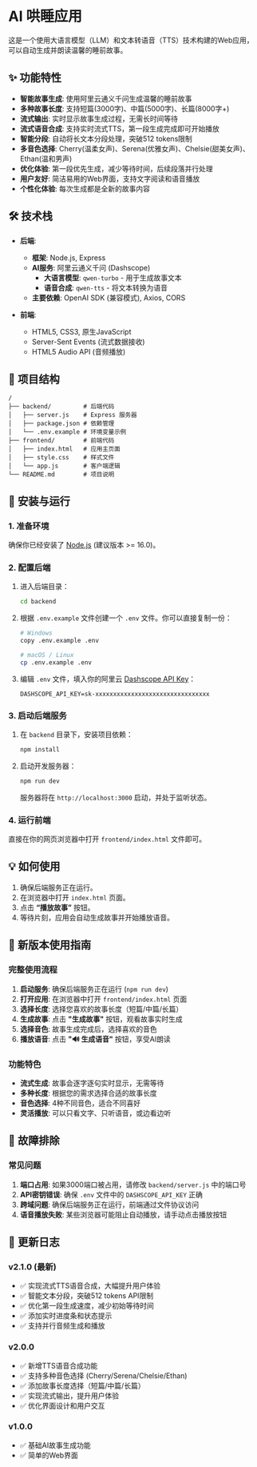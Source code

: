 # AI 哄睡应用

这是一个使用大语言模型（LLM）和文本转语音（TTS）技术构建的Web应用，可以自动生成并朗读温馨的睡前故事。

## ✨ 功能特性

- **智能故事生成**: 使用阿里云通义千问生成温馨的睡前故事
- **多种故事长度**: 支持短篇(3000字)、中篇(5000字)、长篇(8000字+)
- **流式输出**: 实时显示故事生成过程，无需长时间等待
- **流式语音合成**: 支持实时流式TTS，第一段生成完成即可开始播放
- **智能分段**: 自动将长文本分段处理，突破512 tokens限制
- **多音色选择**: Cherry(温柔女声)、Serena(优雅女声)、Chelsie(甜美女声)、Ethan(温和男声)
- **优化体验**: 第一段优先生成，减少等待时间，后续段落并行处理
- **用户友好**: 简洁易用的Web界面，支持文字阅读和语音播放
- **个性化体验**: 每次生成都是全新的故事内容

## 🛠️ 技术栈

- **后端**:
  - **框架**: Node.js, Express
  - **AI服务**: 阿里云通义千问 (Dashscope)
    - **大语言模型**: `qwen-turbo` - 用于生成故事文本
    - **语音合成**: `qwen-tts` - 将文本转换为语音
  - **主要依赖**: OpenAI SDK (兼容模式), Axios, CORS

- **前端**:
  - HTML5, CSS3, 原生JavaScript
  - Server-Sent Events (流式数据接收)
  - HTML5 Audio API (音频播放)

## 📂 项目结构

```
/
├── backend/         # 后端代码
│   ├── server.js    # Express 服务器
│   ├── package.json # 依赖管理
│   └── .env.example # 环境变量示例
├── frontend/        # 前端代码
│   ├── index.html   # 应用主页面
│   ├── style.css    # 样式文件
│   └── app.js       # 客户端逻辑
└── README.md        # 项目说明
```

## 🚀 安装与运行

### 1. 准备环境

确保你已经安装了 [Node.js](https://nodejs.org/) (建议版本 >= 16.0)。

### 2. 配置后端

1.  进入后端目录：
    ```bash
    cd backend
    ```

2.  根据 `.env.example` 文件创建一个 `.env` 文件。你可以直接复制一份：
    ```bash
    # Windows
    copy .env.example .env

    # macOS / Linux
    cp .env.example .env
    ```

3.  编辑 `.env` 文件，填入你的阿里云 [Dashscope API Key](https://help.aliyun.com/zh/dashscope/developer-reference/activate-dashscope-and-create-an-api-key)：
    ```
    DASHSCOPE_API_KEY=sk-xxxxxxxxxxxxxxxxxxxxxxxxxxxxxxxx
    ```

### 3. 启动后端服务

1.  在 `backend` 目录下，安装项目依赖：
    ```bash
    npm install
    ```

2.  启动开发服务器：
    ```bash
    npm run dev
    ```
    服务器将在 `http://localhost:3000` 启动，并处于监听状态。

### 4. 运行前端

直接在你的网页浏览器中打开 `frontend/index.html` 文件即可。

## 💡 如何使用

1.  确保后端服务正在运行。
2.  在浏览器中打开 `index.html` 页面。
3.  点击 **“播放故事”** 按钮。
4.  等待片刻，应用会自动生成故事并开始播放语音。

## 🎯 新版本使用指南

### 完整使用流程

1.  **启动服务**: 确保后端服务正在运行 (`npm run dev`)
2.  **打开应用**: 在浏览器中打开 `frontend/index.html` 页面
3.  **选择长度**: 选择您喜欢的故事长度（短篇/中篇/长篇）
4.  **生成故事**: 点击 **"生成故事"** 按钮，观看故事实时生成
5.  **选择音色**: 故事生成完成后，选择喜欢的音色
6.  **播放语音**: 点击 **"🔊 生成语音"** 按钮，享受AI朗读

### 功能特色

- **流式生成**: 故事会逐字逐句实时显示，无需等待
- **多种长度**: 根据您的需求选择合适的故事长度
- **音色选择**: 4种不同音色，适合不同喜好
- **灵活播放**: 可以只看文字、只听语音，或边看边听

## 🔧 故障排除

### 常见问题

1. **端口占用**: 如果3000端口被占用，请修改 `backend/server.js` 中的端口号
2. **API密钥错误**: 确保 `.env` 文件中的 `DASHSCOPE_API_KEY` 正确
3. **跨域问题**: 确保后端服务正在运行，前端通过文件协议访问
4. **语音播放失败**: 某些浏览器可能阻止自动播放，请手动点击播放按钮

## 📝 更新日志

### v2.1.0 (最新)
- ✅ 实现流式TTS语音合成，大幅提升用户体验
- ✅ 智能文本分段，突破512 tokens API限制
- ✅ 优化第一段生成速度，减少初始等待时间
- ✅ 添加实时进度条和状态提示
- ✅ 支持并行音频生成和播放

### v2.0.0
- ✅ 新增TTS语音合成功能
- ✅ 支持多种音色选择 (Cherry/Serena/Chelsie/Ethan)
- ✅ 添加故事长度选择（短篇/中篇/长篇）
- ✅ 实现流式输出，提升用户体验
- ✅ 优化界面设计和用户交互

### v1.0.0
- ✅ 基础AI故事生成功能
- ✅ 简单的Web界面
